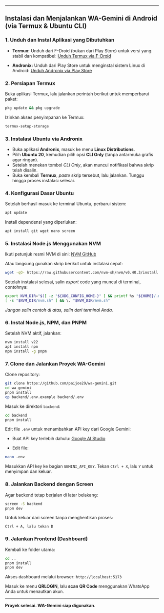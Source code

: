 

---

## Instalasi dan Menjalankan WA-Gemini di Android (via Termux & Ubuntu CLI)

### 1. Unduh dan Instal Aplikasi yang Dibutuhkan

* **Termux:** Unduh dari F-Droid (bukan dari Play Store) untuk versi yang stabil dan kompatibel:
   [Unduh Termux via F-Droid](https://f-droid.org/en/packages/com.termux/)

* **Andronix:** Unduh dari Play Store untuk menginstal sistem Linux di Android:
   [Unduh Andronix via Play Store](https://play.google.com/store/apps/details?id=studio.com.techriz.andronix&hl=id)

### 2. Persiapan Termux

Buka aplikasi Termux, lalu jalankan perintah berikut untuk memperbarui paket:

```bash
pkg update && pkg upgrade
```

Izinkan akses penyimpanan ke Termux:

```bash
termux-setup-storage
```

### 3. Instalasi Ubuntu via Andronix

* Buka aplikasi **Andronix**, masuk ke menu **Linux Distributions**.
* Pilih **Ubuntu 20**, kemudian pilih opsi **CLI Only** (tanpa antarmuka grafis agar ringan).
* Setelah menekan tombol *CLI Only*, akan muncul notifikasi bahwa skrip telah disalin.
* Buka kembali **Termux**, *paste* skrip tersebut, lalu jalankan. Tunggu hingga proses instalasi selesai.

### 4. Konfigurasi Dasar Ubuntu

Setelah berhasil masuk ke terminal Ubuntu, perbarui sistem:

```bash
apt update
```

Install dependensi yang diperlukan:

```bash
apt install git wget nano screen
```

### 5. Instalasi Node.js Menggunakan NVM

Ikuti petunjuk resmi NVM di sini:
 [NVM GitHub](https://github.com/nvm-sh/nvm)

Atau langsung gunakan skrip berikut untuk instalasi cepat:

```bash
wget -qO- https://raw.githubusercontent.com/nvm-sh/nvm/v0.40.3/install.sh | bash
```

Setelah instalasi selesai, salin *export* code yang muncul di terminal, contohnya:

```bash
export NVM_DIR="$([ -z "${XDG_CONFIG_HOME-}" ] && printf %s "${HOME}/.nvm" || printf %s "${XDG_CONFIG_HOME}/nvm")"
[ -s "$NVM_DIR/nvm.sh" ] && \. "$NVM_DIR/nvm.sh"
```

*Jangan salin contoh di atas, salin dari terminal Anda.*

### 6. Instal Node.js, NPM, dan PNPM

Setelah NVM aktif, jalankan:

```bash
nvm install v22
apt install npm
npm install -g pnpm
```

### 7. Clone dan Jalankan Proyek WA-Gemini

Clone repository:

```bash
git clone https://github.com/paijoe29/wa-gemini.git
cd wa-gemini
pnpm install
cp backend/.env.example backend/.env
```

Masuk ke direktori `backend`:

```bash
cd backend
pnpm install
```

Edit file `.env` untuk menambahkan API key dari Google Gemini:

* Buat API key terlebih dahulu:
   [Google AI Studio](https://aistudio.google.com/app/apikey)

* Edit file:

```bash
nano .env
```

Masukkan API key ke bagian `GEMINI_API_KEY`. Tekan `Ctrl + X`, lalu `Y` untuk menyimpan dan keluar.

### 8. Jalankan Backend dengan Screen

Agar backend tetap berjalan di latar belakang:

```bash
screen -S backend
pnpm dev
```

Untuk keluar dari screen tanpa menghentikan proses:

```
Ctrl + A, lalu tekan D
```

### 9. Jalankan Frontend (Dashboard)

Kembali ke folder utama:

```bash
cd ..
pnpm install
pnpm dev
```

Akses dashboard melalui browser:
 `http://localhost:5173`

Masuk ke menu **QRLOGIN**, lalu **scan QR Code** menggunakan WhatsApp Anda untuk menautkan akun.

---

 **Proyek selesai. WA-Gemini siap digunakan.**
